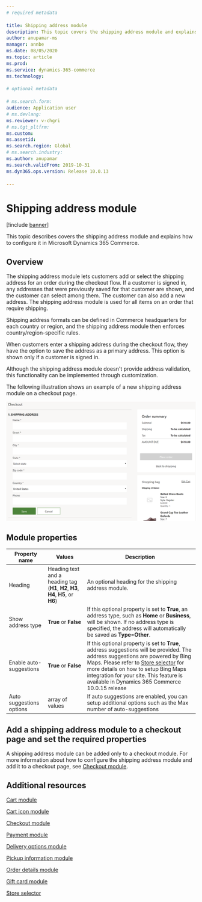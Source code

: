 ```yaml
---
# required metadata

title: Shipping address module
description: This topic covers the shipping address module and explains how to configure it in Microsoft Dynamics 365 Commerce.
author: anupamar-ms
manager: annbe
ms.date: 08/05/2020
ms.topic: article
ms.prod: 
ms.service: dynamics-365-commerce
ms.technology: 

# optional metadata

# ms.search.form: 
audience: Application user
# ms.devlang: 
ms.reviewer: v-chgri
# ms.tgt_pltfrm: 
ms.custom: 
ms.assetid: 
ms.search.region: Global
# ms.search.industry: 
ms.author: anupamar
ms.search.validFrom: 2019-10-31
ms.dyn365.ops.version: Release 10.0.13

---
```


# Shipping address module

[!include [banner](includes/banner.md)]

This topic describes covers the shipping address module and explains how to configure it in Microsoft Dynamics 365 Commerce.

## Overview

The shipping address module lets customers add or select the shipping address for an order during the checkout flow. If a customer is signed in, any addresses that were previously saved for that customer are shown, and the customer can select among them. The customer can also add a new address. The shipping address module is used for all items on an order that require shipping.

Shipping address formats can be defined in Commerce headquarters for each country or region, and the shipping address module then enforces country/region-specific rules.

When customers enter a shipping address during the checkout flow, they have the option to save the address as a primary address. This option is shown only if a customer is signed in.

Although the shipping address module doesn't provide address validation, this functionality can be implemented through customization.

The following illustration shows an example of a new shipping address module on a checkout page.

![Example of a shipping address module on a checkout page](./media/ecommerce-shippingaddress.PNG)

## Module properties

| Property name | Values | Description |
|---------------|--------|-------------|
| Heading | Heading text and a heading tag (**H1**, **H2**, **H3**, **H4**, **H5**, or **H6**) | An optional heading for the shipping address module. |
| Show address type | **True** or **False** | If this optional property is set to **True**, an address type, such as **Home** or **Business**, will be shown. If no address type is specified, the address will automatically be saved as **Type**=**Other**. |
| Enable auto-suggestions| **True** or **False** | If this optional property is set to **True**, address suggestions will be provided. The address suggestions are powered by Bing Maps. Please refer to [Store selector](store-selector.md) for more details on how to setup Bing Maps integration for your site. This feature is available in Dynamics 365 Commerce 10.0.15 release|
|Auto suggestions options| array of values| If auto suggestions are enabled, you can setup additional options such as the Max number of auto-suggestions|

## Add a shipping address module to a checkout page and set the required properties

A shipping address module can be added only to a checkout module. For more information about how to configure the shipping address module and add it to a checkout page, see [Checkout module](add-checkout-module.md).

## Additional resources

[Cart module](add-cart-module.md)

[Cart icon module](cart-icon-module.md)

[Checkout module](add-checkout-module.md)

[Payment module](payment-module.md)

[Delivery options module](delivery-options-module.md)

[Pickup information module](pickup-info-module.md)

[Order details module](order-confirmation-module.md)

[Gift card module](add-giftcard.md)

[Store selector](store-selector.md)
